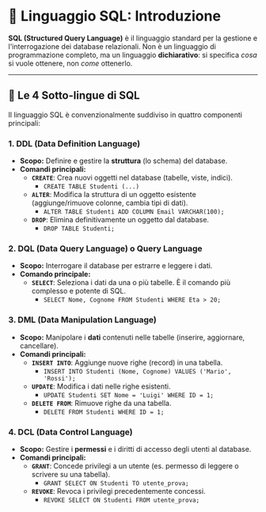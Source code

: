 # 🚀 Linguaggio SQL: Introduzione

**SQL (Structured Query Language)** è il linguaggio standard per la gestione e l'interrogazione dei database relazionali. Non è un linguaggio di programmazione completo, ma un linguaggio **dichiarativo**: si specifica *cosa* si vuole ottenere, non *come* ottenerlo.

---

## 🧩 Le 4 Sotto-lingue di SQL

Il linguaggio SQL è convenzionalmente suddiviso in quattro componenti principali:

### 1. **DDL (Data Definition Language)**
*   **Scopo:** Definire e gestire la **struttura** (lo schema) del database.
*   **Comandi principali:**
    *   **`CREATE`**: Crea nuovi oggetti nel database (tabelle, viste, indici).
        *   `CREATE TABLE Studenti (...)`
    *   **`ALTER`**: Modifica la struttura di un oggetto esistente (aggiunge/rimuove colonne, cambia tipi di dati).
        *   `ALTER TABLE Studenti ADD COLUMN Email VARCHAR(100);`
    *   **`DROP`**: Elimina definitivamente un oggetto dal database.
        *   `DROP TABLE Studenti;`

### 2. **DQL (Data Query Language)** o **Query Language**
*   **Scopo:** Interrogare il database per estrarre e leggere i dati.
*   **Comando principale:**
    *   **`SELECT`**: Seleziona i dati da una o più tabelle. È il comando più complesso e potente di SQL.
        *   `SELECT Nome, Cognome FROM Studenti WHERE Eta > 20;`

### 3. **DML (Data Manipulation Language)**
*   **Scopo:** Manipolare i **dati** contenuti nelle tabelle (inserire, aggiornare, cancellare).
*   **Comandi principali:**
    *   **`INSERT INTO`**: Aggiunge nuove righe (record) in una tabella.
        *   `INSERT INTO Studenti (Nome, Cognome) VALUES ('Mario', 'Rossi');`
    *   **`UPDATE`**: Modifica i dati nelle righe esistenti.
        *   `UPDATE Studenti SET Nome = 'Luigi' WHERE ID = 1;`
    *   **`DELETE FROM`**: Rimuove righe da una tabella.
        *   `DELETE FROM Studenti WHERE ID = 1;`

### 4. **DCL (Data Control Language)**
*   **Scopo:** Gestire i **permessi** e i diritti di accesso degli utenti al database.
*   **Comandi principali:**
    *   **`GRANT`**: Concede privilegi a un utente (es. permesso di leggere o scrivere su una tabella).
        *   `GRANT SELECT ON Studenti TO utente_prova;`
    *   **`REVOKE`**: Revoca i privilegi precedentemente concessi.
        *   `REVOKE SELECT ON Studenti FROM utente_prova;`
